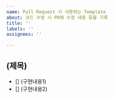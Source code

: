 ```yaml
---
name: Pull Request 시 사용하는 Template
about: 코드 수정 시 PR에 수정 내용 등을 기록
title: ''
labels: ''
assignees: ''

---
```


## (제목)
- [] (구현내용1)
- [] (구현내용2)
